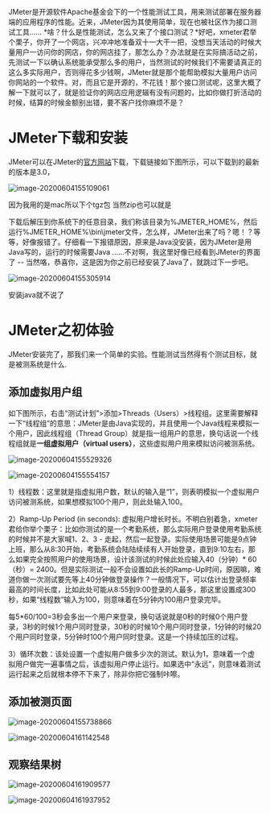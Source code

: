 JMeter是开源软件Apache基金会下的一个性能测试工具，用来测试部署在服务器端的应用程序的性能。近来，JMeter因为其使用简单，现在也被社区作为接口测试工具...... *啥？什么是性能测试，怎么又来了个接口测试？*好吧，xmeter君举个栗子，你开了一个网店，兴冲冲地准备双十一大干一把，没想当天活动的时候大量用户一访问你的网店，你的网店挂了，那怎么办？办法就是在实际搞活动之前，先测试一下以确认系统能承受那么多的用户，当然测试的时候我们不需要请真正的这么多实际用户，否则得花多少钱啊，JMeter就是那个能帮助模拟大量用户访问你网站的一个软件。对，而且它是开源的，不花钱！那个接口测试呢，这里大概了解一下就可以了，就是验证你的网店应用逻辑有没有问题的，比如你做打折活动的时候，结算的时候金额别出错，要不客户找你麻烦不是？

# JMeter下载和安装

JMeter可以在JMeter的[官方网站](https://link.jianshu.com/?t=http://jmeter.apache.org/)下载，下载链接如下图所示，可以下载到的最新的版本是3.0，

![image-20200604155109061](https://gitee.com/cdx_dayshow/picBed/raw/master/img/image-20200604155109061.png)

因为我用的是mac所以下个tgz包 当然zip也可以就是

下载后解压到你系统下的任意目录，我们称该目录为%JMETER_HOME%，然后运行%JMETER_HOME%\bin\jmeter文件，怎么样，JMeter出来了吗？嗯！？等等，好像报错了。仔细看一下报错原因，原来是Java没安装，因为JMeter是用Java写的，运行的时候需要Java ......不对啊，我这里好像已经看到JMeter的界面了 -- 当然咯，恭喜你，这是因为你之前已经安装了Java了，就跳过下一步吧。

![image-20200604155305914](https://gitee.com/cdx_dayshow/picBed/raw/master/img/image-20200604155305914.png)

安装java就不说了

# JMeter之初体验

JMeter安装完了，那我们来一个简单的实验。性能测试当然得有个测试目标，就是被测系统是什么.

## 添加虚拟用户组

如下图所示，右击“测试计划”>添加>Threads（Users）>线程组。这里需要解释一下“线程组”的意思：JMeter是由Java实现的，并且使用一个Java线程来模拟一个用户，因此线程组（Thread Group）就是指一组用户的意思，换句话说一个线程组就是**一组虚拟用户（virtual users）**，这些虚拟用户用来模拟访问被测系统。

![image-20200604155529326](https://gitee.com/cdx_dayshow/picBed/raw/master/img/image-20200604155529326.png)



![image-20200604155554157](https://gitee.com/cdx_dayshow/picBed/raw/master/img/image-20200604155554157.png)

1）线程数：这里就是指虚拟用户数，默认的输入是“1”，则表明模拟一个虚拟用户访问被测系统，如果想模拟100个用户，则此处输入100。

2）Ramp-Up Period (in seconds): 虚拟用户增长时长。不明白别着急，xmeter君给你举个栗子：比如你测试的是一个考勤系统，那么实际用户登录使用考勤系统的时候并不是大家喊1、2、3 - 走起，然后一起登录。实际使用场景可能是9点钟上班，那么从8:30开始，考勤系统会陆陆续续有人开始登录，直到9:10左右，那么如果完全按照用户的使用场景，设计该测试的时候此处应输入40（分钟）* 60（秒）= 2400。但是实际测试一般不会设置如此长的Ramp-Up时间，原因嘛，难道你做一次测试要先等上40分钟做登录操作？一般情况下，可以估计出登录频率最高的时间长度，比如此处可能从8:55到9:00登录的人最多，那这里设置成300秒，如果“线程数”输入为100，则意味着在5分钟内100用户登录完毕。

每5*60/100=3秒会多出一个用户来登录，换句话说就是0秒的时候0个用户登录，3秒的时候1个用户同时登录，30秒的时候10个用户同时登录，1分钟的时候20个用户同时登录，5分钟时100个用户同时登录。这是一个持续加压的过程。

3）循环次数：该处设置一个虚拟用户做多少次的测试。默认为1，意味着一个虚拟用户做完一遍事情之后，该虚拟用户停止运行。如果选中“永远”，则意味着测试运行起来之后就根本停不下来了，除非你把它强制咔嚓。

## 添加被测页面

![image-20200604155738866](https://gitee.com/cdx_dayshow/picBed/raw/master/img/image-20200604155738866.png)

![image-20200604161142548](https://gitee.com/cdx_dayshow/picBed/raw/master/img/image-20200604161142548.png)

## 观察结果树

![image-20200604161909577](https://gitee.com/cdx_dayshow/picBed/raw/master/img/image-20200604161909577.png)

![image-20200604161937952](https://gitee.com/cdx_dayshow/picBed/raw/master/img/image-20200604161937952.png)